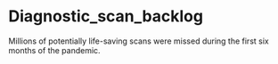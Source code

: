 # Diagnostic_scan_backlog
Millions of potentially life-saving scans were missed during the first six months of the pandemic.
